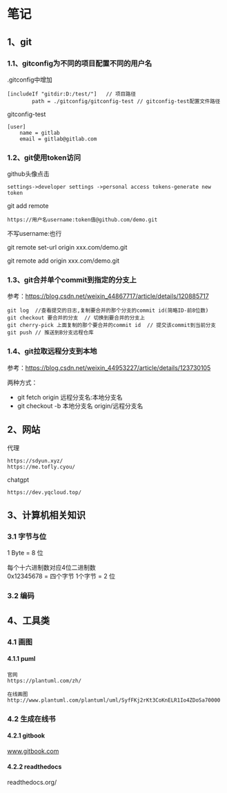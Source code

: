 # 笔记

## 1、git

### 1.1、gitconfig为不同的项目配置不同的用户名

.gitconfig中增加
```text
[includeIf "gitdir:D:/test/"]   // 项目路径
        path = ./gitconfig/gitconfig-test // gitconfig-test配置文件路径
```
gitconfig-test
```text
[user]
    name = gitlab
    email = gitlab@gitlab.com
```

### 1.2、git使用token访问
github头像点击
```text
settings->developer settings ->personal access tokens-generate new token
```
git add remote
```text
https://用户名username:token值@github.com/demo.git
```
不写username:也行  

git remote set-url origin xxx.com/demo.git

git remote add origin xxx.com/demo.git



### 1.3、git合并单个commit到指定的分支上
参考：https://blog.csdn.net/weixin_44867717/article/details/120885717  
```shell
git log  //查看提交的日志,复制要合并的那个分支的commit id(简略ID-前8位数)
git checkout 要合并的分支  // 切换到要合并的分支上
git cherry-pick 上面复制的那个要合并的commit id  // 提交该commit到当前分支
git push // 推送到B分支远程仓库
```
### 1.4、git拉取远程分支到本地
参考：https://blog.csdn.net/weixin_44953227/article/details/123730105

两种方式：  
+ git fetch origin 远程分支名:本地分支名
+ git checkout -b 本地分支名 origin/远程分支名



## 2、网站
代理  
```text
https://sdyun.xyz/
https://me.tofly.cyou/
```

chatgpt  
```text
https://dev.yqcloud.top/
```

## 3、计算机相关知识
### 3.1 字节与位
1 Byte = 8 位  

每个十六进制数对应4位二进制数  
0x12345678 = 四个字节   1个字节 = 2 位

### 3.2 编码

## 4、工具类
### 4.1 画图
#### 4.1.1 puml
```text
官网
https://plantuml.com/zh/

在线画图
http://www.plantuml.com/plantuml/uml/SyfFKj2rKt3CoKnELR1Io4ZDoSa70000
```

### 4.2 生成在线书
#### 4.2.1 gitbook
www.gitbook.com  

#### 4.2.2 readthedocs
readthedocs.org/  


